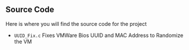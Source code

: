 ## Source Code

Here is where you will find the source code for the project

-  `UUID_Fix.c` Fixes VMWare Bios UUID and MAC Address to Randomize the VM 
